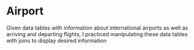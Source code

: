 # Airport
Given data tables with information about international airports as well as arriving and departing flights, I practiced manipulating these data tables with joins to display desired information
